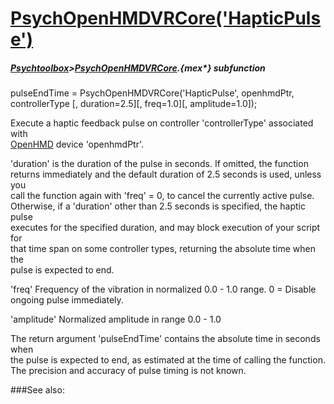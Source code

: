 # [PsychOpenHMDVRCore('HapticPulse')](PsychOpenHMDVRCore-HapticPulse) 
##### [Psychtoolbox](Psychtoolbox)>[PsychOpenHMDVRCore](PsychOpenHMDVRCore).{mex*} subfunction

pulseEndTime = PsychOpenHMDVRCore('HapticPulse', openhmdPtr, controllerType [, duration=2.5][, freq=1.0][, amplitude=1.0]);

Execute a haptic feedback pulse on controller 'controllerType' associated with  
[OpenHMD](OpenHMD) device 'openhmdPtr'.  
  
'duration' is the duration of the pulse in seconds. If omitted, the function  
returns immediately and the default duration of 2.5 seconds is used, unless you  
call the function again with 'freq' = 0, to cancel the currently active pulse.  
Otherwise, if a 'duration' other than 2.5 seconds is specified, the haptic pulse  
executes for the specified duration, and may block execution of your script for  
that time span on some controller types, returning the absolute time when the  
pulse is expected to end.  
  
'freq' Frequency of the vibration in normalized 0.0 - 1.0 range. 0 = Disable  
ongoing pulse immediately.  
  
'amplitude' Normalized amplitude in range 0.0 - 1.0  
  
The return argument 'pulseEndTime' contains the absolute time in seconds when  
the pulse is expected to end, as estimated at the time of calling the function.  
The precision and accuracy of pulse timing is not known.  
  


###See also:

